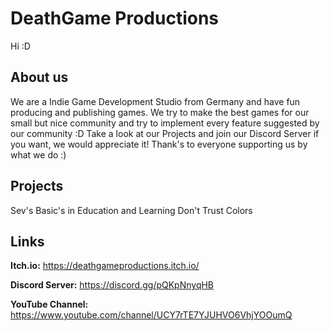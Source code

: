 # DeathGame Productions

Hi :D

About us
--------
We are a Indie Game Development Studio from Germany and have fun producing and publishing games. We try to make the best games for our small but nice community and try to implement every feature suggested by our community :D Take a look at our Projects and join our Discord Server if you want, we would appreciate it! Thank's to everyone supporting us by what we do :)



Projects
--------
Sev's Basic's in Education and Learning
Don't Trust Colors



Links
-----
**Itch.io:** https://deathgameproductions.itch.io/

**Discord Server:** https://discord.gg/pQKpNnyqHB

**YouTube Channel:** https://www.youtube.com/channel/UCY7rTE7YJUHVO6VhjYOOumQ

